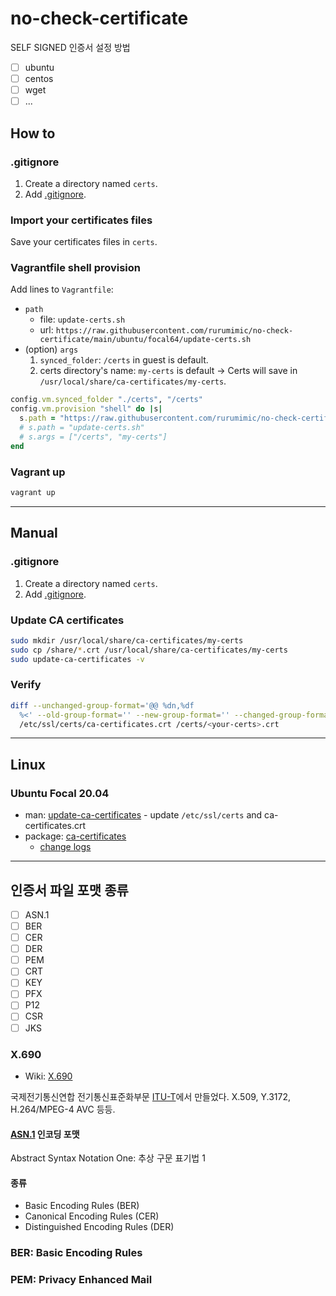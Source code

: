 # no-check-certificate

SELF SIGNED 인증서 설정 방법

- [ ] ubuntu
- [ ] centos
- [ ] wget
- [ ] ...

## How to

### .gitignore

1. Create a directory named `certs`.
1. Add [.gitignore](ubuntu/focal64/certs/.gitignore).

### Import your certificates files

Save your certificates files in `certs`.

### Vagrantfile shell provision

Add lines to `Vagrantfile`:

- `path`
  - file: `update-certs.sh`
  - url: `https://raw.githubusercontent.com/rurumimic/no-check-certificate/main/ubuntu/focal64/update-certs.sh`
- (option) `args`
  1. `synced_folder`: `/certs` in guest is default.
  1. certs directory's name: `my-certs` is default → Certs will save in `/usr/local/share/ca-certificates/my-certs`.

```ruby
config.vm.synced_folder "./certs", "/certs"
config.vm.provision "shell" do |s|
  s.path = "https://raw.githubusercontent.com/rurumimic/no-check-certificate/main/ubuntu/focal64/update-certs.sh"
  # s.path = "update-certs.sh" 
  # s.args = ["/certs", "my-certs"]
end
```

### Vagrant up

```bash
vagrant up
```

---

## Manual

### .gitignore

1. Create a directory named `certs`.
1. Add [.gitignore](ubuntu/focal64/certs/.gitignore).

### Update CA certificates

```bash
sudo mkdir /usr/local/share/ca-certificates/my-certs
sudo cp /share/*.crt /usr/local/share/ca-certificates/my-certs
sudo update-ca-certificates -v
```

### Verify

```bash
diff --unchanged-group-format='@@ %dn,%df 
  %<' --old-group-format='' --new-group-format='' --changed-group-format='' \
  /etc/ssl/certs/ca-certificates.crt /certs/<your-certs>.crt
```

---

## Linux

### Ubuntu Focal 20.04

- man: [update-ca-certificates](http://manpages.ubuntu.com/manpages/focal/man8/update-ca-certificates.8.html) - update `/etc/ssl/certs` and ca-certificates.crt
- package: [ca-certificates](https://packages.ubuntu.com/focal/ca-certificates)
  - [change logs](https://launchpad.net/ubuntu/+source/ca-certificates/+changelog)

---

## 인증서 파일 포맷 종류

- [ ] ASN.1
- [ ] BER
- [ ] CER
- [ ] DER
- [ ] PEM
- [ ] CRT
- [ ] KEY
- [ ] PFX
- [ ] P12
- [ ] CSR
- [ ] JKS

### X.690

- Wiki: [X.690](https://en.wikipedia.org/wiki/X.690)

국제전기통신연합 전기통신표준화부문 [ITU-T](https://en.wikipedia.org/wiki/ITU-T)에서 만들었다. X.509, Y.3172, H.264/MPEG-4 AVC 등등.

#### [ASN.1](https://en.wikipedia.org/wiki/ASN.1) 인코딩 포맷

Abstract Syntax Notation One: 추상 구문 표기법 1

#### 종류

- Basic Encoding Rules (BER)
- Canonical Encoding Rules (CER)
- Distinguished Encoding Rules (DER)

### BER: Basic Encoding Rules

### PEM: Privacy Enhanced Mail
